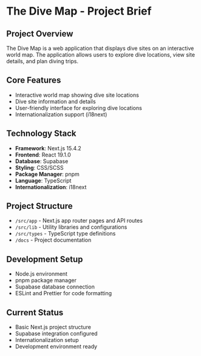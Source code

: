 # The Dive Map - Project Brief

## Project Overview

The Dive Map is a web application that displays dive sites on an interactive world map. The application allows users to explore dive locations, view site details, and plan diving trips.

## Core Features

- Interactive world map showing dive site locations
- Dive site information and details
- User-friendly interface for exploring dive locations
- Internationalization support (i18next)

## Technology Stack

- **Framework**: Next.js 15.4.2
- **Frontend**: React 19.1.0
- **Database**: Supabase
- **Styling**: CSS/SCSS
- **Package Manager**: pnpm
- **Language**: TypeScript
- **Internationalization**: i18next

## Project Structure

- `/src/app` - Next.js app router pages and API routes
- `/src/lib` - Utility libraries and configurations
- `/src/types` - TypeScript type definitions
- `/docs` - Project documentation

## Development Setup

- Node.js environment
- pnpm package manager
- Supabase database connection
- ESLint and Prettier for code formatting

## Current Status

- Basic Next.js project structure
- Supabase integration configured
- Internationalization setup
- Development environment ready
